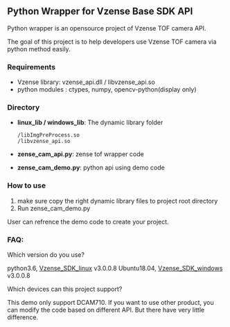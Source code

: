

## Python Wrapper for Vzense Base SDK API

Python wrapper is an opensource project of Vzense TOF camera API.

The goal of this project is to help developers use Vzense TOF camera via python method easily.

### Requirements

- Vzense library: vzense_api.dll / libvzense_api.so
- python modules : ctypes, numpy, opencv-python(display only)

### Directory

- **linux_lib / windows_lib**: The dynamic library folder

  ```
  /libImgPreProcess.so
  /libvzense_api.so
  ```

- **zense_cam_api.py**: zense tof wrapper code 

- **zense_cam_demo.py**: python api using demo code

### How to use

1. make sure copy the right dynamic library files to project root directory
2. Run zense_cam_demo.py

User can refrence the demo code to create your project.

### FAQ:

Which version do you use?

python3.6, [Vzense_SDK_linux](https://github.com/Vzense/Vzense_SDK_linux) v3.0.0.8 Ubuntu18.04, [Vzense_SDK_windows](https://github.com/Vzense/Vzense_SDK_windows) v3.0.0.8

Which devices can this project support?

This demo only support DCAM710. If you want to use other product, you can modify the code based on different API. But there have very little difference.
